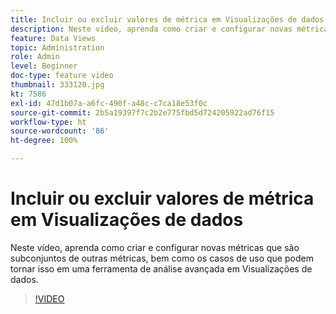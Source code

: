 ```yaml
---
title: Incluir ou excluir valores de métrica em Visualizações de dados
description: Neste vídeo, aprenda como criar e configurar novas métricas que são subconjuntos de outras métricas, bem como os casos de uso que podem tornar isso em uma ferramenta de análise avançada em Visualizações de dados.
feature: Data Views
topic: Administration
role: Admin
level: Beginner
doc-type: feature video
thumbnail: 333120.jpg
kt: 7586
exl-id: 47d1b07a-a6fc-490f-a48c-c7ca18e53f0c
source-git-commit: 2b5a19397f7c2b2e775fbd5d724205922ad76f15
workflow-type: ht
source-wordcount: '86'
ht-degree: 100%

---
```


# Incluir ou excluir valores de métrica em Visualizações de dados

Neste vídeo, aprenda como criar e configurar novas métricas que são subconjuntos de outras métricas, bem como os casos de uso que podem tornar isso em uma ferramenta de análise avançada em Visualizações de dados.

>[!VIDEO](https://video.tv.adobe.com/v/333120/?quality=12&learn=on)
